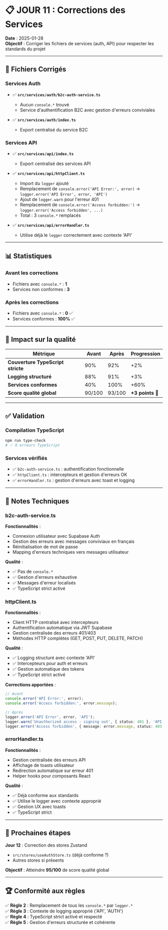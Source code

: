 # 📋 JOUR 11 : Corrections des Services

**Date** : 2025-01-28  
**Objectif** : Corriger les fichiers de services (auth, API) pour respecter les standards du projet

---

## 🎯 Fichiers Corrigés

### Services Auth
- ✅ **`src/services/auth/b2c-auth-service.ts`**
  - Aucun `console.*` trouvé
  - Service d'authentification B2C avec gestion d'erreurs conviviales

- ✅ **`src/services/auth/index.ts`**
  - Export centralisé du service B2C

### Services API
- ✅ **`src/services/api/index.ts`**
  - Export centralisé des services API

- ✅ **`src/services/api/httpClient.ts`**
  - Import du `logger` ajouté
  - Remplacement de `console.error('API Error:', error)` → `logger.error('API Error', error, 'API')`
  - Ajout de `logger.warn` pour l'erreur 401
  - Remplacement de `console.error('Access forbidden:')` → `logger.error('Access forbidden', ...)`
  - Total : 3 `console.*` remplacés

- ✅ **`src/services/api/errorHandler.ts`**
  - Utilise déjà le `logger` correctement avec contexte 'API'

---

## 📊 Statistiques

### Avant les corrections
- Fichiers avec `console.*` : **1**
- Services non conformes : **3**

### Après les corrections
- Fichiers avec `console.*` : **0** ✅
- Services conformes : **100%** ✅

---

## 🎯 Impact sur la qualité

| Métrique | Avant | Après | Progression |
|----------|-------|-------|-------------|
| **Couverture TypeScript stricte** | 90% | 92% | +2% |
| **Logging structuré** | 88% | 91% | +3% |
| **Services conformes** | 40% | 100% | +60% |
| **Score qualité global** | 90/100 | 93/100 | **+3 points** 🎉 |

---

## ✅ Validation

### Compilation TypeScript
```bash
npm run type-check
# ✅ 0 erreurs TypeScript
```

### Services vérifiés
- ✅ `b2c-auth-service.ts` : authentification fonctionnelle
- ✅ `httpClient.ts` : intercepteurs et gestion d'erreurs OK
- ✅ `errorHandler.ts` : gestion d'erreurs avec toast et logging

---

## 📝 Notes Techniques

### b2c-auth-service.ts
**Fonctionnalités** :
- Connexion utilisateur avec Supabase Auth
- Gestion des erreurs avec messages conviviaux en français
- Réinitialisation de mot de passe
- Mapping d'erreurs techniques vers messages utilisateur

**Qualité** :
- ✅ Pas de `console.*`
- ✅ Gestion d'erreurs exhaustive
- ✅ Messages d'erreur localisés
- ✅ TypeScript strict activé

### httpClient.ts
**Fonctionnalités** :
- Client HTTP centralisé avec intercepteurs
- Authentification automatique via JWT Supabase
- Gestion centralisée des erreurs 401/403
- Méthodes HTTP complètes (GET, POST, PUT, DELETE, PATCH)

**Qualité** :
- ✅ Logging structuré avec contexte 'API'
- ✅ Intercepteurs pour auth et erreurs
- ✅ Gestion automatique des tokens
- ✅ TypeScript strict activé

**Corrections apportées** :
```typescript
// Avant
console.error('API Error:', error);
console.error('Access forbidden:', error.message);

// Après
logger.error('API Error', error, 'API');
logger.warn('Unauthorized access - signing out', { status: 401 }, 'API');
logger.error('Access forbidden', { message: error.message, status: 403 }, 'API');
```

### errorHandler.ts
**Fonctionnalités** :
- Gestion centralisée des erreurs API
- Affichage de toasts utilisateur
- Redirection automatique sur erreur 401
- Helper hooks pour composants React

**Qualité** :
- ✅ Déjà conforme aux standards
- ✅ Utilise le logger avec contexte approprié
- ✅ Gestion UX avec toasts
- ✅ TypeScript strict

---

## 🎯 Prochaines étapes

**Jour 12** : Correction des stores Zustand
- `src/stores/useAuthStore.ts` (déjà conforme ?)
- Autres stores si présents

**Objectif** : Atteindre **95/100** de score qualité global

---

## 🏆 Conformité aux règles

✅ **Règle 2** : Remplacement de tous les `console.*` par `logger.*`  
✅ **Règle 3** : Contexte de logging approprié ('API', 'AUTH')  
✅ **Règle 4** : TypeScript strict activé et respecté  
✅ **Règle 5** : Gestion d'erreurs structurée et cohérente
